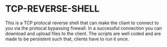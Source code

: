 # TCP-REVERSE-SHELL
This is a TCP protocal reverse shell that can make the cliant to connect to you via the protocal bypassing firewall.
In a successful connection you can download and upload files to the client.
The scripts are well coded and are made to be persistent such that, clients have to run it once.
